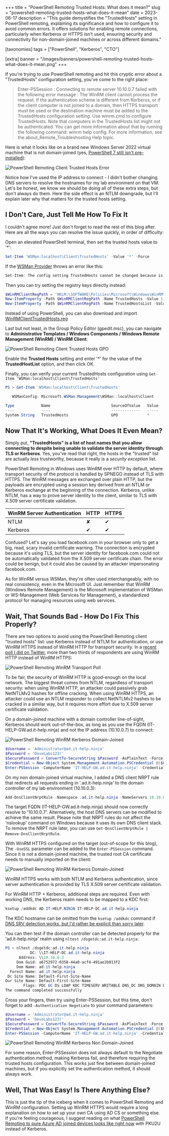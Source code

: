 +++
title = "PowerShell Remoting Trusted Hosts: What does it mean?"
slug = "powershell-remoting-trusted-hosts-what-does-it-mean"
date = 2023-06-17
description = "This guide demystifies the \"TrustedHosts\" setting in PowerShell remoting, explaining its significance and how to configure it to avoid common errors. It offers solutions for enabling remote connections, particularly when Kerberos or HTTPS isn't used, ensuring security and connectivity for non-domain-joined machines or across different domains."

[taxonomies]
tags = ["PowerShell", "Kerberos", "CTO"]

[extra]
banner = "/images/banners/powershell-remoting-trusted-hosts-what-does-it-mean.png"
+++

If you're trying to use PowerShell remoting and hit this cryptic error about a "TrustedHosts" configuration setting, you've come to the right place:

> Enter-PSSession : Connecting to remote server 10.10.0.7 failed with the following error message : The WinRM client cannot process the request. If the authentication scheme is different from Kerberos, or if the client computer is not joined to a domain, then HTTPS transport must be used or the destination machine must be added to the TrustedHosts configuration setting. Use winrm.cmd to configure TrustedHosts. Note that computers in the TrustedHosts list might not be authenticated. You can get more information about that by running the following command: winrm help config. For more information, see the about_Remote_Troubleshooting Help topic.

Here is what it looks like on a brand new Windows Server 2022 virtual machine that is not domain-joined (yes, [PowerShell 7 still isn't pre-installed](https://learn.microsoft.com/en-us/powershell/scripting/install/installing-powershell-on-windows)):

![PowerShell Remoting Client Trusted Hosts Error](/images/posts/psremoting-client-trusted-hosts-error.png)

Notice how I've used the IP address to connect - I didn't bother changing DNS servers to resolve the hostnames for my lab environment on that VM. Let's be honest, we know we should be doing all of these extra steps, but don't always do them. Here the side effect is an NTLM downgrade, but I'll explain later why that matters for the trusted hosts setting.

## I Don't Care, Just Tell Me How To Fix It

I couldn't agree more! Just don't forget to read the rest of this blog after. Here are all the ways you can resolve the issue quickly, in order of difficulty:

Open an elevated PowerShell terminal, then set the trusted hosts value to '*':

```powershell
Set-Item 'WSMan:localhost\Client\TrustedHosts' -Value '*' -Force
```

If the [WSMan Provider](https://learn.microsoft.com/en-us/powershell/module/microsoft.wsman.management/about/about_wsman_provider) throws an error like this:

```powershell
Set-Item: The config setting TrustedHosts cannot be changed because is controlled by policies. The policy would need to be set to "Not Configured" in order to change the config setting.
```

Then you can try setting the registry keys directly instead:

```powershell
$WinRMClientRegPath = 'HKLM:\SOFTWARE\Policies\Microsoft\Windows\WinRM\Client'
New-ItemProperty -Path $WinRMClientRegPath -Name TrustedHosts -Value 1 -Force
New-ItemProperty -Path $WinRMClientRegPath -Name TrustedHostsList -Value '*' -Force
```

Instead of using PowerShell, you can also download and import [WinRMClientTrustedHosts.reg](/files/WinRMClientTrustedHosts.reg)

Last but not least, in the Group Policy Editor (gpedit.msc), you can navigate to **Administrative Templates / Windows Components / Windows Remote Management (WinRM) / WinRM Client**:

![PowerShell Remoting Client Trusted Hosts GPO](/images/posts/psremoting-client-trusted-hosts-gpo.png)

Enable the **Trusted Hosts** setting and enter '*' for the value of the **TrustedHostList** option, and then click OK.

Finally, you can verify your current TrustedHosts configuration using `Get-Item 'WSMan:localhost\Client\TrustedHosts'`

```powershell
PS > Get-Item 'WSMan:localhost\Client\TrustedHosts'

   WSManConfig: Microsoft.WSMan.Management\WSMan::localhost\Client

Type            Name                           SourceOfValue   Value
----            ----                           -------------   -----
System.String   TrustedHosts                   GPO             *
```

## Now That It's Working, What Does It Even Mean?

Simply put, **"TrustedHosts" is a list of host names that you allow connecting to despite being unable to validate the server identity through TLS or Kerberos**. Yes, you've read that right, the hosts in the "trusted" list are actually *less* trustworthy, because it really is a *security exception* list.

PowerShell Remoting in Windows uses WinRM over HTTP by default, where transport security of the protocol is handled by SPNEGO instead of TLS with HTTPS. The WinRM messages are exchanged over plain HTTP, but the payloads are encrypted using a session key derived from an NTLM or Kerberos exchange at the beginning of the connection. Kerberos, unlike NTLM, has a way to prove server identity to the client, similar to TLS with X.509 server certificate validation.

| WinRM Server Authentication | HTTP | HTTPS |
|----------|----------|----------|
| NTLM     | ✘ | ✔ |
| Kerberos | ✔ | ✔  |

Confused? Let's say you load facebook.com in your browser only to get a big, read, scary invalid certificate warning. The connection is encrypted because it's using TLS, but the server identity for facebook.com could not be automatically validated from the X.509 server certificate chain. The error could be benign, but it could also be caused by an attacker impersonating facebook.com.

As for WinRM versus WSMan, they're often used interchangeably, with no real consistency, even in the Microsoft UI. Just remember that WinRM (Windows Remote Management) is the Microsoft implementation of WSMan or WS-Management (Web Services for Management), a standardized protocol for managing resources using web services.

## Wait, That Sounds Bad - How Do I Fix This Properly?

There are two options to avoid using the PowerShell Remoting client "trusted hosts" list: use Kerberos instead of NTLM for authentication, or use WinRM HTTPS instead of WinRM HTTP for transport security. In a [recent poll I did on Twitter](https://twitter.com/awakecoding/status/1522669345486352384), more than two thirds of respondents are using WinRM HTTP instead of WinRM HTTPS:

![PowerShell Remoting WinRM Transport Poll](/images/posts/psremoting-client-winrm-transport-poll.png)

To be fair, the security of WinRM HTTP is good-enough on the local network. The biggest threat comes from NTLM, regardless of transport security: when using WinRM HTTP, an attacker could passively grab NetNTLMv2 hashes for offline cracking. When using WinRM HTTPS, an attacker could use an NTLM responder to collect NetNTLMv2 hashes to be cracked in a similar way, but it requires more effort due to X.509 server certificate validation.

On a domain-joined machine with a domain controller line-of-sight, Kerberos should work out-of-the-box, as long as you use the FQDN (IT-HELP-GW.ad.it-help.ninja) and not the IP address (10.10.0.7) to connect:

![PowerShell Remoting WinRM Kerberos Domain-Joined](/images/posts/psremoting-winrm-kerberos-domain-joined.png)

```powershell
$Username = 'Administrator@ad.it-help.ninja'
$Password = 'DevoLabs123!'
$SecurePassword = ConvertTo-SecureString $Password -AsPlainText -Force
$Credential = New-Object System.Management.Automation.PSCredential @($Username, $SecurePassword)
Enter-PSSession -ComputerName 'IT-HELP-GW.ad.it-help.ninja' -Credential $Credential
```

On my non domain-joined virtual machine, I added a DNS client NRPT rule that redirects all requests ending in '.ad.it-help.ninja' to the domain controller of my lab environment (10.10.0.3):

```powershell
Add-DnsClientNrptRule -Namespace .ad.it-help.ninja -NameServers 10.10.0.3
```

The target FQDN (IT-HELP-GW.ad.it-help.ninja) should now correctly resolve to '10.10.0.7'. Alternatively, the host DNS servers can be modified to achieve the same result. Please note that NRPT rules do not affect the 'nslookup' command on Windows because it uses its own DNS client stack. To remove the NRPT rule later, you can use `Get-DnsClientNrptRule | Remove-DnsClientNrptRule`.

With WinRM HTTPS configured on the target (out-of-scope for this blog), The `-UseSSL` parameter can be added to the `Enter-PSSession` command. Since it is not a domain-joined machine, the trusted root CA certificate needs to manually imported on the client:

![PowerShell Remoting WinRM Kerberos Domain-Joined](/images/posts/psremoting-winrm-https-non-domain-joined.png)

WinRM HTTPS works with both NTLM and Kerberos authentication, since server authentication is provided by TLS X.509 server certificate validation.

For WinRM HTTP + Kerberos, additional steps are required. Even with working DNS, the Kerberos realm needs to be mapped to a KDC first:

```powershell
ksetup /addkdc AD.IT-HELP.NINJA IT-HELP-DC.ad.it-help.ninja
```

The KDC hostname can be omitted from the `ksetup /addkdc` command if [DNS SRV detection works, but I'd rather be explicit than sorry later](https://serverfault.com/questions/384719/how-to-ensure-machine-is-kerberos-domain-joined).

You can then test if the domain controller can be detected properly for the 'ad.it-help.ninja' realm using `nltest /dsgetdc:ad.it-help.ninja`:

```powershell
PS > nltest /dsgetdc:ad.it-help.ninja
           DC: \\IT-HELP-DC.ad.it-help.ninja
      Address: \\10.10.0.3
     Dom Guid: a6752972-0358-44a0-acf4-491ae2b913f2
     Dom Name: ad.it-help.ninja
  Forest Name: ad.it-help.ninja
 Dc Site Name: Default-First-Site-Name
Our Site Name: Default-First-Site-Name
        Flags: PDC GC DS LDAP KDC TIMESERV WRITABLE DNS_DC DNS_DOMAIN DNS_FOREST CLOSE_SITE FULL_SECRET WS DS_8 DS_9 DS_10 KEYLIST
The command completed successfully
```

Cross your fingers, then try using Enter-PSSession, but this time, don't forget to add `-Authentication Negotiate` to your command parameters:

```powershell
$Username = 'Administrator@ad.it-help.ninja'
$Password = 'DevoLabs123!'
$SecurePassword = ConvertTo-SecureString $Password -AsPlainText -Force
$Credential = New-Object System.Management.Automation.PSCredential @($Username, $SecurePassword)
Enter-PSSession -ComputerName 'IT-HELP-GW.ad.it-help.ninja' -Credential $Credential -Authentication Negotiate
```

![PowerShell Remoting WinRM Kerberos Non Domain-Joined](/images/posts/psremoting-winrm-kerberos-non-domain-joined.png)

For some reason, Enter-PSSession does not always default to the Negotiate authentication method, making Kerberos fail, and therefore requiring the trusted hosts configuration. This works just fine between domain-joined machines, but if you explicitly set the authentication method, it should always work.

## Well, That Was Easy! Is There Anything Else?

This is just the tip of the iceberg when it comes to PowerShell Remoting and WinRM configuration. Setting up WinRM HTTPS would require a long explanation on how to set up your own CA using AD CS or something else. If you're feeling courageous, I suggest reading on what [PowerShell Remoting to pure Azure AD joined devices looks like right now](https://manage-the.cloud/2023/06/02/windows-remote-management-winrm-on-azure-ad-joined-devices/) with PKU2U instead of Kerberos.
